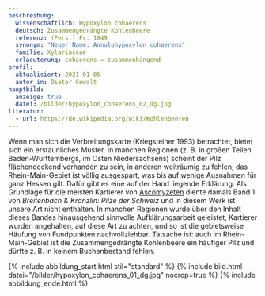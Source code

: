 ```yaml
---
beschreibung:
  wissenschaftlich: Hypoxylon cohaerens
  deutsch: Zusammengedrängte Kohlenbeere
  referenz: (Pers.) Fr. 1849
  synonym: "Neuer Name: Annulohypoxylon cohaerens"
  familie: Xylariaceae
  erlaeuterung: cohaerens = zusammenhängend
profil:
  aktualisiert: 2021-01-05
  autor_in: Dieter Gewalt
hauptbild:
  anzeige: true
  datei: /bilder/hypoxylon_cohaerens_02_dg.jpg
literatur:
  - url: https://de.wikipedia.org/wiki/Kohlenbeeren
---
```

Wenn man sich die Verbreitungskarte (Kriegsteiner 1993) betrachtet, bietet sich ein erstaunliches Muster. In manchen Regionen (z. B. in großen Teilen Baden-Württembergs, im Osten Niedersachsens) scheint der Pilz flächendeckend vorhanden zu sein, in anderen weiträumig zu fehlen; das Rhein-Main-Gebiet ist völlig ausgespart, was bis auf wenige Ausnahmen für ganz Hessen gilt. Dafür gibt es eine auf der Hand liegende Erklärung. Als Grundlage für die meisten Kartierer von [Ascomyzeten](Ascomyzeten "Glossar") diente damals Band 1 von *Breitenbach & Kränzlin: Pilze der Schweiz* und in diesem Werk ist unsere Art nicht enthalten. In manchen Regionen wurde über den Inhalt dieses Bandes hinausgehend sinnvolle Aufklärungsarbeit geleistet, Kartierer wurden angehalten, auf diese Art zu achten, und so ist die gebietsweise Häufung von Fundpunkten nachvollziehbar. Tatsache ist: auch im Rhein-Main-Gebiet ist die Zusammengedrängte Kohlenbeere ein häufiger Pilz und dürfte z. B. in keinem Buchenbestand fehlen.

{% include abbildung_start.html stil="standard" %}
{% include bild.html datei="/bilder/hypoxylon_cohaerens_01_dg.jpg" nocrop=true %}
{% include abbildung_ende.html %}